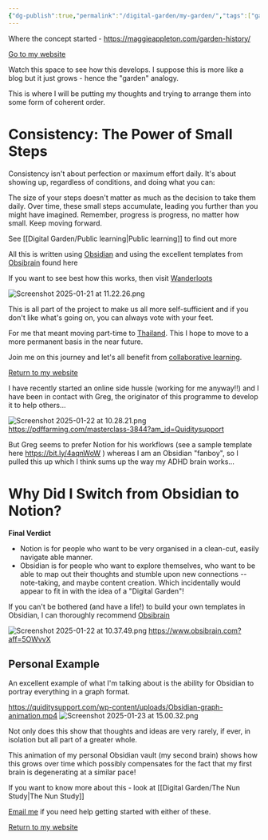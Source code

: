```yaml
---
{"dg-publish":true,"permalink":"/digital-garden/my-garden/","tags":["gardenEntry"]}
---
```


Where the concept started - https://maggieappleton.com/garden-history/

[Go to my website](https://quiditysupport.com/about)

Watch this space to see how this develops. I suppose this is more like a blog but it just grows - hence the "garden" analogy.

This is where I will be putting my thoughts and trying to arrange them into some form of coherent order.

# Consistency: The Power of Small Steps

Consistency isn't about perfection or maximum effort daily. It's about showing up, regardless of conditions, and doing what you can:  
	
The size of your steps doesn't matter as much as the decision to take them daily. Over time, these small steps accumulate, leading you further than you might have imagined. Remember, progress is progress, no matter how small. Keep moving forward.

See [[Digital Garden/Public learning\|Public learning]] to find out more

All this is written using [Obsidian](https://obsidian.md/) and using the excellent templates from [Obsibrain](https://www.obsibrain.com/?aff=5OWvvX) found here

If you want to see best how this works, then visit [Wanderloots](https://wanderloots.xyz/)

![Screenshot 2025-01-21 at 11.22.26.png](/img/user/assets/Screenshot%202025-01-21%20at%2011.22.26.png)

This is all part of the project to make us all more self-sufficient and if you don't like what's going on, you can always vote with your feet.

For me that meant moving part-time to [Thailand](https://quiditysupport.com/design-a-life/). This I hope to move to a more permanent basis in the near future.

Join me on this journey and let's all benefit from [collaborative learning](https://www.sciencedirect.com/science/article/pii/S1877042811030205).

[Return to my website](https://quiditysupport.com/about)

I have recently started an online side hussle (working for me anyway!!) and I have been in contact with Greg, the originator of this programme to develop it to help others...

![Screenshot 2025-01-22 at 10.28.21.png](/img/user/assets/Screenshot%202025-01-22%20at%2010.28.21.png)
https://pdffarming.com/masterclass-3844?am_id=Quiditysupport

But Greg seems to prefer Notion for his workflows (see a sample template here https://bit.ly/4aqnWoW ) whereas I am an Obsidian "fanboy", so I pulled this up which I think sums up the way my ADHD brain works...

# Why Did I Switch from Obsidian to Notion?

**Final Verdict**

- Notion is for people who want to be very organised in a clean-cut, easily navigate able manner.
- Obsidian is for people who want to explore themselves, who want to be able to map out their thoughts and stumble upon new connections -- note-taking, and maybe content creation.
Which incidentally would appear to fit in with the idea of a "Digital Garden"!

If you can't be bothered (and have a life!) to build your own templates in Obsidian, I can thoroughly recommend [Obsibrain](https://www.obsibrain.com/?aff=5OWvvX)

![Screenshot 2025-01-22 at 10.37.49.png](/img/user/assets/Screenshot%202025-01-22%20at%2010.37.49.png)
https://www.obsibrain.com?aff=5OWvvX

## Personal Example

An excellent example of what I'm talking about is the ability for Obsidian to portray everything in a graph format.

https://quiditysupport.com/wp-content/uploads/Obsidian-graph-animation.mp4
![Screenshot 2025-01-23 at 15.00.32.png](/img/user/assets/Screenshot%202025-01-23%20at%2015.00.32.png)

Not only does this show that thoughts and ideas are very rarely, if ever, in isolation but all part of a greater whole.

This animation of my personal Obsidian vault (my second brain) shows how this grows over time which possibly compensates for the fact that my first brain is degenerating at a similar pace!

If you want to know more about this - look at [[Digital Garden/The Nun Study\|The Nun Study]]

[Email me](mailto:chris@quiditysupport.com) if you need help getting started with either of these.

[Return to my website](https://quiditysupport.com/about)

